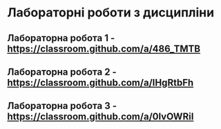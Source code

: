 # Лабораторні роботи з дисципліни

## Лабораторна робота 1 - https://classroom.github.com/a/486_TMTB
## Лабораторна робота 2 - https://classroom.github.com/a/IHgRtbFh
## Лабораторна робота 3 - https://classroom.github.com/a/0lvOWRiI

